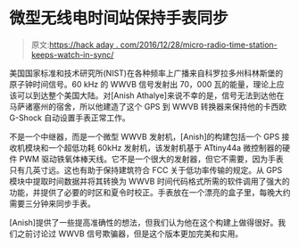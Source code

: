 # 微型无线电时间站保持手表同步

> 原文:[https://hack aday . com/2016/12/28/micro-radio-time-station-keeps-watch-in-sync/](https://hackaday.com/2016/12/28/micro-radio-time-station-keeps-watch-in-sync/)

美国国家标准和技术研究所(NIST)在各种频率上广播来自科罗拉多州科林斯堡的原子钟时间信号。60 kHz 的 WWVB 信号发射出 70，000 瓦的能量，理论上应该可以到达整个美国大陆。对[Anish Athalye]来说不幸的是，信号无法到达他在马萨诸塞州的宿舍，所以他建造了这个 GPS 到 WWVB 转换器来保持他的卡西欧 G-Shock 自动设置手表正常工作。

不是一个中继器，而是一个微型 WWVB 发射机，[Anish]的构建包括一个 GPS 接收机模块和一个超低功耗 60kHz 发射机，该发射机基于 ATtiny44a 微控制器的硬件 PWM 驱动铁氧体棒天线。它不是一个很大的发射器，但它不需要，因为手表只有几英寸远。这也有助于保持建筑符合 FCC 关于低功率传输的规定。从 GPS 模块中提取时间数据并将其转换为 WWVB 时间代码格式所需的软件调用了强大的功能，并提供了必要的时区和夏令时校正。手表放在一个漂亮的盒子里，每晚大约需要三分钟来同步手表。

[Anish]提供了一些提高准确性的想法，但我们认为他在这个构建上做得很好。我们之前讨论过 WWVB 信号欺骗器，但是这个版本更加完美和实用。
